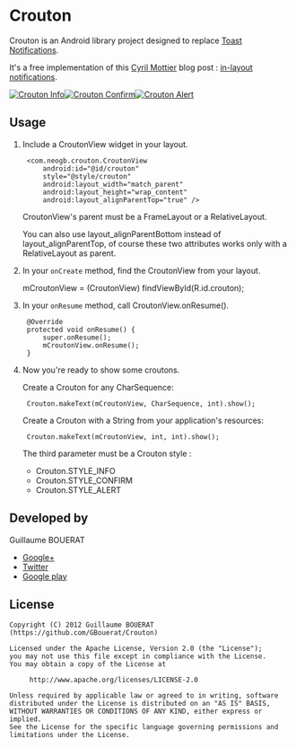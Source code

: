 Crouton
=======

Crouton is an Android library project designed to replace [Toast Notifications](https://developer.android.com/reference/android/widget/Toast.html).

It's a free implementation of this [Cyril Mottier](https://raw.github.com/cyrilmottier) blog post : [in-layout notifications](http://android.cyrilmottier.com/?p=773).

[![Crouton Info][1]][4][![Crouton Confirm][2]][5][![Crouton Alert][3]][6]

Usage
-----

1. Include a CroutonView widget in your layout.

        <com.neogb.crouton.CroutonView
	        android:id="@id/crouton"
	        style="@style/crouton"
	        android:layout_width="match_parent"
	        android:layout_height="wrap_content"
	        android:layout_alignParentTop="true" />

	CroutonView's parent must be a FrameLayout or a RelativeLayout.

	You can also use layout_alignParentBottom instead of layout_alignParentTop, of course these two attributes works only with a RelativeLayout as parent.

2. In your `onCreate` method, find the CroutonView from your layout.

	mCroutonView = (CroutonView) findViewById(R.id.crouton);

3. In your `onResume` method, call CroutonView.onResume().

		@Override
		protected void onResume() {
			super.onResume();
			mCroutonView.onResume();
		}

4. Now you're ready to show some croutons.

	Create a Crouton for any CharSequence:

	    Crouton.makeText(mCroutonView, CharSequence, int).show();
	    
	Create a Crouton with a String from your application's resources:

	    Crouton.makeText(mCroutonView, int, int).show();

    The third parameter must be a Crouton style :

	* Crouton.STYLE_INFO
	* Crouton.STYLE_CONFIRM
	* Crouton.STYLE_ALERT


Developed by
------------

Guillaume BOUERAT

- [Google+](https://plus.google.com/u/0/112136052387869387989)
- [Twitter](https://twitter.com/GBouerat)
- [Google play](https://play.google.com/store/apps/developer?id=Guillaume+BOUERAT)

License
-------

	Copyright (C) 2012 Guillaume BOUERAT (https://github.com/GBouerat/Crouton)
	
	Licensed under the Apache License, Version 2.0 (the "License");
	you may not use this file except in compliance with the License.
	You may obtain a copy of the License at
	
	     http://www.apache.org/licenses/LICENSE-2.0
	
	Unless required by applicable law or agreed to in writing, software
	distributed under the License is distributed on an "AS IS" BASIS,
	WITHOUT WARRANTIES OR CONDITIONS OF ANY KIND, either express or implied.
	See the License for the specific language governing permissions and
	limitations under the License.

[1]: https://raw.github.com/GBouerat/Crouton/master/screenshots/crouton_info_small.png
[2]: https://raw.github.com/GBouerat/Crouton/master/screenshots/crouton_confirm_small.png
[3]: https://raw.github.com/GBouerat/Crouton/master/screenshots/crouton_alert_small.png
[4]: https://raw.github.com/GBouerat/Crouton/master/screenshots/crouton_info.png
[5]: https://raw.github.com/GBouerat/Crouton/master/screenshots/crouton_confirm.png
[6]: https://raw.github.com/GBouerat/Crouton/master/screenshots/crouton_alert.png